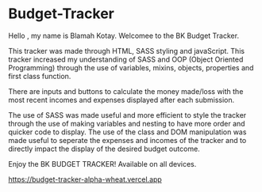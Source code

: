 # Budget-Tracker

Hello , my name is Blamah Kotay. Welcomee to the BK Budget Tracker.

This tracker was made through HTML, SASS styling and javaScript. This tracker increased my understanding of SASS and OOP (Object Oriented Programming) through the use of variables, mixins, objects, properties and first class function.

There are inputs and buttons to calculate the money made/loss with the most recent incomes and expenses displayed after each submission.

The use of SASS was made useful and more efficient to style the tracker through the use of making variables and nesting to have more order and quicker code to display. The use of the class and DOM manipulation was made useful to seperate the expenses and incomes of the tracker and to directly impact the display of the desired budget outcome.

Enjoy the BK BUDGET TRACKER! Available on all devices.

https://budget-tracker-alpha-wheat.vercel.app